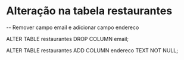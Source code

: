 # Alteração na tabela restaurantes

-- Remover campo email e adicionar campo endereco

ALTER TABLE restaurantes
DROP COLUMN email;

ALTER TABLE restaurantes
ADD COLUMN endereco TEXT NOT NULL; 